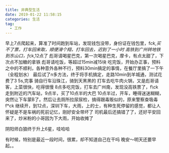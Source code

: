 ```yaml
---
title: 非典型生活
date: 2019-01-22 11:58:15
categories: 生活
tag:
  - 工作
---
```


早上7点爬起来，算准了时间跑到车站，发现钱包没带，身份证在钱包里，f*ck,买不了票，打车回来取，顺便滑个翔，打车回去，迟到了一小时
高铁到广州转地铁到东山口，f*ck,12点了
彪哥请喝星巴克，第一次喝星巴克，摩卡，有点太甜了，下次点不加糖的拿铁
彪哥请吃饭，等超过15min减15块
吃完饭，开始办正事，预料之中的不顺利，各种意外各种不行，预料30min搞定的事情，在餐厅里搞了一下午（全程划水）
最后试了n多方法，终于将手机搞定，走路10min到羊城通，测试花费了3 5s,完事
骑自行车沿珠江，骑到天黑黑的
打车去吃牛肉火锅，又是彪哥请客，上菜很快，吃得很慢
8点多吃完饭，打车去广州南，发现没高铁票了，f\ck
走到附近的汽车站，9点半，买了10点半的大巴
10点半过，开车，睡得迷迷糊糊，突然让下车蒙B了。然后让去厕所拉尿尿检，搞得跟毒贩似的，原来警察查吸毒f*ck
继续开，到12点，深圳下车，大雨，上的士，有种生死停留的感觉，都让人怀疑是不是车祸的死前记忆，刚好安全带坏了
司机最后还搞错了了，还好平安回来了，炒米粉的小哥因为下大雨，开始收摊了

阴阳师白狼终于升上6星，哇哈哈

有时候，特别是最近一段时间，很累，却不知道自己在干吗
晚安～明天还要早起。。

